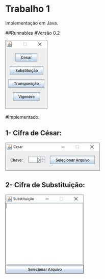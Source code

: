# Trabalho 1
Implementação em Java.

##Runnables
#Versão 0.2

![Alt tag](https://raw.githubusercontent.com/liposo/sas/master/Trabalho%201/img/menu.PNG)

#Implementado:
## 1- Cifra de César:

![Alt tag](https://raw.githubusercontent.com/liposo/sas/master/Trabalho%201/img/cesar.PNG)

## 2- Cifra de Substituição:

![Alt tag](https://raw.githubusercontent.com/liposo/sas/master/Trabalho%201/img/subs.PNG)
